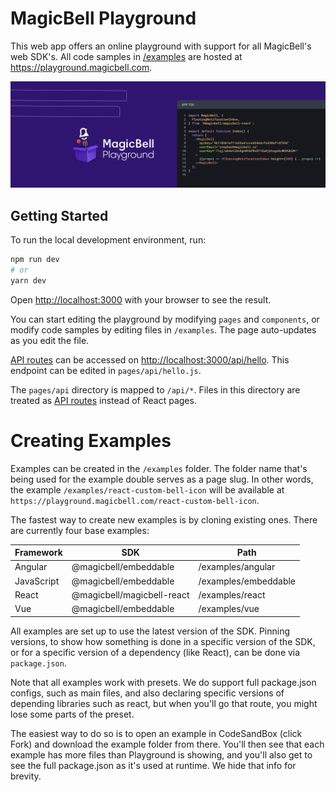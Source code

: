 # MagicBell Playground

This web app offers an online playground with support for all MagicBell's web SDK's. All code samples in [/examples](examples) are hosted at  https://playground.magicbell.com.

![heading-image](docs/heading.jpg)



## Getting Started

To run the local development environment, run:

```bash
npm run dev
# or
yarn dev
```

Open [http://localhost:3000](http://localhost:3000) with your browser to see the result.

You can start editing the playground by modifying `pages` and `components`, or modify code samples by editing files in `/examples`. The page auto-updates as you edit the file.

[API routes](https://nextjs.org/docs/api-routes/introduction) can be accessed on [http://localhost:3000/api/hello](http://localhost:3000/api/hello). This endpoint can be edited in `pages/api/hello.js`.

The `pages/api` directory is mapped to `/api/*`. Files in this directory are treated as [API routes](https://nextjs.org/docs/api-routes/introduction) instead of React pages.

# Creating Examples

Examples can be created in the `/examples` folder. The folder name that's being used for the example double serves as a page slug. In other words, the example `/examples/react-custom-bell-icon` will be available at `https://playground.magicbell.com/react-custom-bell-icon`.

The fastest way to create new examples is by cloning existing ones. There are currently four base examples:

| Framework  | SDK                        | Path                 |
| ---------- | -------------------------- | -------------------- |
| Angular    | @magicbell/embeddable      | /examples/angular    |
| JavaScript | @magicbell/embeddable      | /examples/embeddable |
| React      | @magicbell/magicbell-react | /examples/react      |
| Vue        | @magicbell/embeddable      | /examples/vue        |

All examples are set up to use the latest version of the SDK. Pinning versions, to show how something is done in a specific version of the SDK, or for a specific version of a dependency (like React), can be done via `package.json`.

Note that all examples work with presets. We do support full package.json configs, such as main files, and also declaring specific versions of depending libraries such as react, but when you'll go that route, you might lose some parts of the preset. 

The easiest way to do so is to open an example in CodeSandBox (click Fork) and download the example folder from there. You'll then see that each example has more files than Playground is showing, and you'll also get to see the full package.json as it's used at runtime. We hide that info for brevity.
